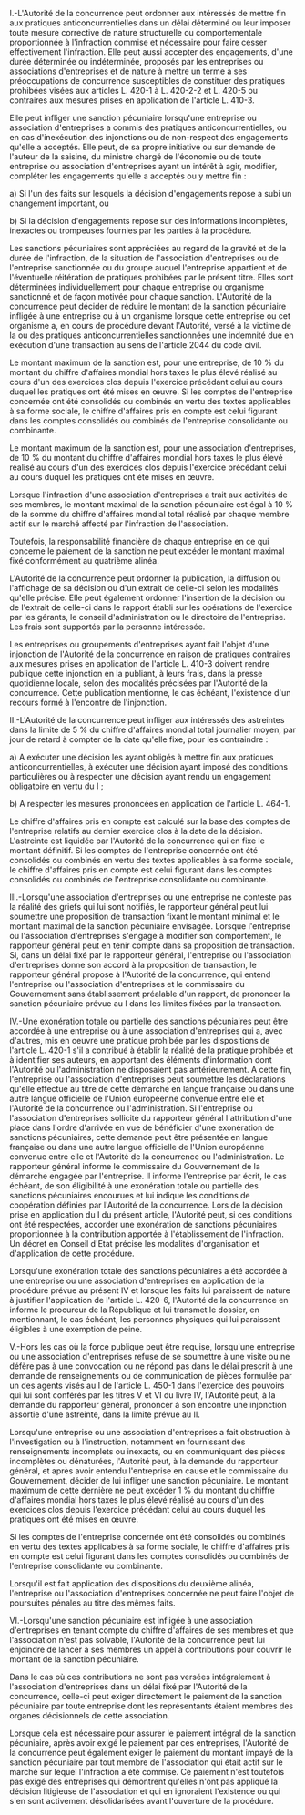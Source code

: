 I.-L'Autorité de la concurrence peut ordonner aux intéressés de mettre fin aux pratiques anticoncurrentielles dans un délai déterminé ou leur imposer toute mesure corrective de nature structurelle ou comportementale proportionnée à l'infraction commise et nécessaire pour faire cesser effectivement l'infraction. Elle peut aussi accepter des engagements, d'une durée déterminée ou indéterminée, proposés par les entreprises ou associations d'entreprises et de nature à mettre un terme à ses préoccupations de concurrence susceptibles de constituer des pratiques prohibées visées aux articles L. 420-1 à L. 420-2-2 et L. 420-5 ou contraires aux mesures prises en application de l'article L. 410-3.

Elle peut infliger une sanction pécuniaire lorsqu'une entreprise ou association d'entreprises a commis des pratiques anticoncurrentielles, ou en cas d'inexécution des injonctions ou de non-respect des engagements qu'elle a acceptés. Elle peut, de sa propre initiative ou sur demande de l'auteur de la saisine, du ministre chargé de l'économie ou de toute entreprise ou association d'entreprises ayant un intérêt à agir, modifier, compléter les engagements qu'elle a acceptés ou y mettre fin :

a) Si l'un des faits sur lesquels la décision d'engagements repose a subi un changement important, ou

b) Si la décision d'engagements repose sur des informations incomplètes, inexactes ou trompeuses fournies par les parties à la procédure.

Les sanctions pécuniaires sont appréciées au regard de la gravité et de la durée de l'infraction, de la situation de l'association d'entreprises ou de l'entreprise sanctionnée ou du groupe auquel l'entreprise appartient et de l'éventuelle réitération de pratiques prohibées par le présent titre. Elles sont déterminées individuellement pour chaque entreprise ou organisme sanctionné et de façon motivée pour chaque sanction. L'Autorité de la concurrence peut décider de réduire le montant de la sanction pécuniaire infligée à une entreprise ou à un organisme lorsque cette entreprise ou cet organisme a, en cours de procédure devant l'Autorité, versé à la victime de la ou des pratiques anticoncurrentielles sanctionnées une indemnité due en exécution d'une transaction au sens de l'article 2044 du code civil.

Le montant maximum de la sanction est, pour une entreprise, de 10 % du montant du chiffre d'affaires mondial hors taxes le plus élevé réalisé au cours d'un des exercices clos depuis l'exercice précédant celui au cours duquel les pratiques ont été mises en œuvre. Si les comptes de l'entreprise concernée ont été consolidés ou combinés en vertu des textes applicables à sa forme sociale, le chiffre d'affaires pris en compte est celui figurant dans les comptes consolidés ou combinés de l'entreprise consolidante ou combinante.

Le montant maximum de la sanction est, pour une association d'entreprises, de 10 % du montant du chiffre d'affaires mondial hors taxes le plus élevé réalisé au cours d'un des exercices clos depuis l'exercice précédant celui au cours duquel les pratiques ont été mises en œuvre.

Lorsque l'infraction d'une association d'entreprises a trait aux activités de ses membres, le montant maximal de la sanction pécuniaire est égal à 10 % de la somme du chiffre d'affaires mondial total réalisé par chaque membre actif sur le marché affecté par l'infraction de l'association.

Toutefois, la responsabilité financière de chaque entreprise en ce qui concerne le paiement de la sanction ne peut excéder le montant maximal fixé conformément au quatrième alinéa.

L'Autorité de la concurrence peut ordonner la publication, la diffusion ou l'affichage de sa décision ou d'un extrait de celle-ci selon les modalités qu'elle précise. Elle peut également ordonner l'insertion de la décision ou de l'extrait de celle-ci dans le rapport établi sur les opérations de l'exercice par les gérants, le conseil d'administration ou le directoire de l'entreprise. Les frais sont supportés par la personne intéressée.

Les entreprises ou groupements d'entreprises ayant fait l'objet d'une injonction de l'Autorité de la concurrence en raison de pratiques contraires aux mesures prises en application de l'article L. 410-3 doivent rendre publique cette injonction en la publiant, à leurs frais, dans la presse quotidienne locale, selon des modalités précisées par l'Autorité de la concurrence. Cette publication mentionne, le cas échéant, l'existence d'un recours formé à l'encontre de l'injonction.

II.-L'Autorité de la concurrence peut infliger aux intéressés des astreintes dans la limite de 5 % du chiffre d'affaires mondial total journalier moyen, par jour de retard à compter de la date qu'elle fixe, pour les contraindre :

a) A exécuter une décision les ayant obligés à mettre fin aux pratiques anticoncurrentielles, à exécuter une décision ayant imposé des conditions particulières ou à respecter une décision ayant rendu un engagement obligatoire en vertu du I ;

b) A respecter les mesures prononcées en application de l'article L. 464-1.

Le chiffre d'affaires pris en compte est calculé sur la base des comptes de l'entreprise relatifs au dernier exercice clos à la date de la décision. L'astreinte est liquidée par l'Autorité de la concurrence qui en fixe le montant définitif. Si les comptes de l'entreprise concernée ont été consolidés ou combinés en vertu des textes applicables à sa forme sociale, le chiffre d'affaires pris en compte est celui figurant dans les comptes consolidés ou combinés de l'entreprise consolidante ou combinante.

III.-Lorsqu'une association d'entreprises ou une entreprise ne conteste pas la réalité des griefs qui lui sont notifiés, le rapporteur général peut lui soumettre une proposition de transaction fixant le montant minimal et le montant maximal de la sanction pécuniaire envisagée. Lorsque l'entreprise ou l'association d'entreprises s'engage à modifier son comportement, le rapporteur général peut en tenir compte dans sa proposition de transaction. Si, dans un délai fixé par le rapporteur général, l'entreprise ou l'association d'entreprises donne son accord à la proposition de transaction, le rapporteur général propose à l'Autorité de la concurrence, qui entend l'entreprise ou l'association d'entreprises et le commissaire du Gouvernement sans établissement préalable d'un rapport, de prononcer la sanction pécuniaire prévue au I dans les limites fixées par la transaction.

IV.-Une exonération totale ou partielle des sanctions pécuniaires peut être accordée à une entreprise ou à une association d'entreprises qui a, avec d'autres, mis en oeuvre une pratique prohibée par les dispositions de l'article L. 420-1 s'il a contribué à établir la réalité de la pratique prohibée et à identifier ses auteurs, en apportant des éléments d'information dont l'Autorité ou l'administration ne disposaient pas antérieurement. A cette fin, l'entreprise ou l'association d'entreprises peut soumettre les déclarations qu'elle effectue au titre de cette démarche en langue française ou dans une autre langue officielle de l'Union européenne convenue entre elle et l'Autorité de la concurrence ou l'administration. Si l'entreprise ou l'association d'entreprises sollicite du rapporteur général l'attribution d'une place dans l'ordre d'arrivée en vue de bénéficier d'une exonération de sanctions pécuniaires, cette demande peut être présentée en langue française ou dans une autre langue officielle de l'Union européenne convenue entre elle et l'Autorité de la concurrence ou l'administration. Le rapporteur général informe le commissaire du Gouvernement de la démarche engagée par l'entreprise. Il informe l'entreprise par écrit, le cas échéant, de son éligibilité à une exonération totale ou partielle des sanctions pécuniaires encourues et lui indique les conditions de coopération définies par l'Autorité de la concurrence. Lors de la décision prise en application du I du présent article, l'Autorité peut, si ces conditions ont été respectées, accorder une exonération de sanctions pécuniaires proportionnée à la contribution apportée à l'établissement de l'infraction. Un décret en Conseil d'Etat précise les modalités d'organisation et d'application de cette procédure.

Lorsqu'une exonération totale des sanctions pécuniaires a été accordée à une entreprise ou une association d'entreprises en application de la procédure prévue au présent IV et lorsque les faits lui paraissent de nature à justifier l'application de l'article L. 420-6, l'Autorité de la concurrence en informe le procureur de la République et lui transmet le dossier, en mentionnant, le cas échéant, les personnes physiques qui lui paraissent éligibles à une exemption de peine.

V.-Hors les cas où la force publique peut être requise, lorsqu'une entreprise ou une association d'entreprises refuse de se soumettre à une visite ou ne défère pas à une convocation ou ne répond pas dans le délai prescrit à une demande de renseignements ou de communication de pièces formulée par un des agents visés au I de l'article L. 450-1 dans l'exercice des pouvoirs qui lui sont conférés par les titres V et VI du livre IV, l'Autorité peut, à la demande du rapporteur général, prononcer à son encontre une injonction assortie d'une astreinte, dans la limite prévue au II.

Lorsqu'une entreprise ou une association d'entreprises a fait obstruction à l'investigation ou à l'instruction, notamment en fournissant des renseignements incomplets ou inexacts, ou en communiquant des pièces incomplètes ou dénaturées, l'Autorité peut, à la demande du rapporteur général, et après avoir entendu l'entreprise en cause et le commissaire du Gouvernement, décider de lui infliger une sanction pécuniaire. Le montant maximum de cette dernière ne peut excéder 1 % du montant du chiffre d'affaires mondial hors taxes le plus élevé réalisé au cours d'un des exercices clos depuis l'exercice précédant celui au cours duquel les pratiques ont été mises en œuvre.

Si les comptes de l'entreprise concernée ont été consolidés ou combinés en vertu des textes applicables à sa forme sociale, le chiffre d'affaires pris en compte est celui figurant dans les comptes consolidés ou combinés de l'entreprise consolidante ou combinante.

Lorsqu'il est fait application des dispositions du deuxième alinéa, l'entreprise ou l'association d'entreprises concernée ne peut faire l'objet de poursuites pénales au titre des mêmes faits.

VI.-Lorsqu'une sanction pécuniaire est infligée à une association d'entreprises en tenant compte du chiffre d'affaires de ses membres et que l'association n'est pas solvable, l'Autorité de la concurrence peut lui enjoindre de lancer à ses membres un appel à contributions pour couvrir le montant de la sanction pécuniaire.

Dans le cas où ces contributions ne sont pas versées intégralement à l'association d'entreprises dans un délai fixé par l'Autorité de la concurrence, celle-ci peut exiger directement le paiement de la sanction pécuniaire par toute entreprise dont les représentants étaient membres des organes décisionnels de cette association.

Lorsque cela est nécessaire pour assurer le paiement intégral de la sanction pécuniaire, après avoir exigé le paiement par ces entreprises, l'Autorité de la concurrence peut également exiger le paiement du montant impayé de la sanction pécuniaire par tout membre de l'association qui était actif sur le marché sur lequel l'infraction a été commise. Ce paiement n'est toutefois pas exigé des entreprises qui démontrent qu'elles n'ont pas appliqué la décision litigieuse de l'association et qui en ignoraient l'existence ou qui s'en sont activement désolidarisées avant l'ouverture de la procédure.
